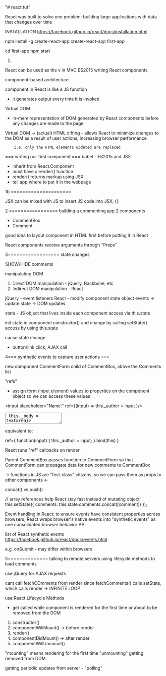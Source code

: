 "# react tut"

React was built to solve one problem:
building large applications with data that changes over time

INSTALLATION
https://facebook.github.io/react/docs/installation.html

npm install -g create-react-app
create-react-app first-app

cd first-app
npm start


1.
React can be used as the v in MVC
ES2015
writing React components

component-based architecture

component in React is like a JS function
- it generates output every time it is invoked

Virtual DOM
 - in-mem representation of DOM generated by React components
  before any changes are made to the page

  Virtual DOM -> (actual) HTML
  diffing - allows React to minimize changes to the DOM as a result of
        user actions, increasing browser performance

        i.e. only the HTML elements updated are replaced


=== writing our first component ===
babel - ES2015 and JSX


- inherit from React.Component
- must have a render() function
- render() returns markup using JSX
- tell app where to put it in the webpage


1b =====================

JSX can be mixed with JS
to insert JS code into JSX, {}


2 =================
building a commenting app
2 components
- CommentBox
- Comment

good idea to layout component in HTML first before
putting it in React

React components receive arguments through "Props"

3==================
state changes

SHOW/HIDE comments

manipulating DOM
1. Direct DOM manipulation - jQuery, Backbone, etc
2. Indirect DOM manipulation - React

jQuery - event listeners
React - modify component state object
        events -> update state -> DOM updates

state - JS object that lives inside each component
        access via this.state

init state in component constructor()
and change by calling setState()
access by using this.state

cause state change:
- button/link click, AJAX call

4=== synthetic events to capture user actions ===

new component CommentForm
child of CommentBox, above the Comments list

"refs"
- assign form (input element) values to properties on the component object
    so we can access these values


<input placeholder="Name:"
    ref={(input) => this._author = input }/>
<textarea placeholder="Comment:"
    ref={(textarea) => this._body = textarea}></textarea>

equivalent to:

ref={
    function(input) {
        this._author = input;
    }.bind(this)
}


React runs "ref" callbacks on render

Parent CommentBox passes function to CommentForm
so that CommentForm can propagate data for new comments to CommentBox

-> functions in JS are "first-class" citizens, so we can pass them as
props to other components <-

concat() vs push()

// array references help React stay fast instead of mutating object
this.setState({ comments: this.state.comments.concat([comment]) });


Event handling in React:
to ensure events have consistent properties across browsers,
React wraps browser's native events into
"synthetic events" as one consolidated browser behavior API

list of React synthetic events
https://facebook.github.io/react/docs/events.html

e.g.
onSubmit - may differ within browsers

5==============
talking to remote servers
using lifecycle methods to load comments

use jQuery for AJAX requests

cant call fetchCOmments from render since fetchComments() calls setState,
which calls render -> INFINITE LOOP

use React Lifecycle Methods
- get called while component is rendered for the first time or about to be
removed from the DOM

1. constructor()
2. componentWillMount()     -> before render
3. render()
4. componentDidMount()      -> after render
5. componentWillUnmount()

"mounting" means rendering for the first time
"unmounting" getting removed from DOM

getting periodic updates from server - "polling"